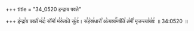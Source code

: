 +++
title = "34_0520 इन्द्राय पवते"

+++
इ꣡न्द्रा꣢य पवते꣣ म꣢दः꣣ सो꣡मो꣢ म꣣रु꣡त्व꣢ते सु꣣तः꣢। स꣣ह꣡स्र꣢धारो꣣ अ꣡त्यव्य꣢꣯मर्षति꣣ त꣡मी꣢ मृजन्त्या꣣य꣡वः꣢ ॥ 34:0520 ॥